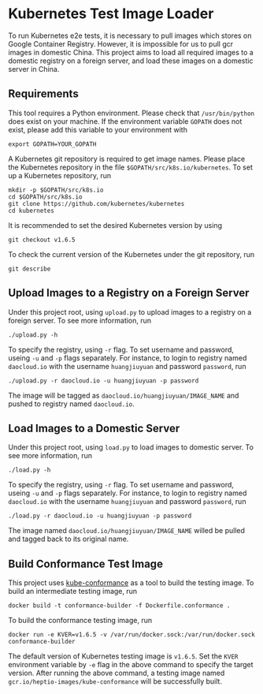 # Kubernetes Test Image Loader

To run Kubernetes e2e tests, it is necessary to pull images which stores on Google Container Registry. However, it is impossible for us to pull gcr images in domestic China. This project aims to load all required images to a domestic registry on a foreign server, and load these images on a domestic server in China.

## Requirements

This tool requires a Python environment. Please check that `/usr/bin/python` does exist on your machine. If the environment variable `GOPATH` does not exist, please add this variable to your environment with

```
export GOPATH=YOUR_GOPATH
```

A Kubernetes git repository is required to get image names. Please place the Kubernetes repository in the file `$GOPATH/src/k8s.io/kubernetes`. To set up a Kubernetes repository, run

```
mkdir -p $GOPATH/src/k8s.io
cd $GOPATH/src/k8s.io
git clone https://github.com/kubernetes/kubernetes
cd kubernetes
```

It is recommended to set the desired Kubernetes version by using

```
git checkout v1.6.5
```

To check the current version of the Kubernetes under the git repository, run

```
git describe
```

## Upload Images to a Registry on a Foreign Server

Under this project root, using `upload.py` to upload images to a registry on a foreign server. To see more information, run

```
./upload.py -h
```

To specify the registry, using `-r` flag. To set username and password, useing `-u` and `-p` flags separately. For instance, to login to registry named `daocloud.io` with the username `huangjiuyuan` and password `password`, run

```
./upload.py -r daocloud.io -u huangjiuyuan -p password
```

The image will be tagged as `daocloud.io/huangjiuyuan/IMAGE_NAME` and pushed to registry named `daocloud.io`.

## Load Images to a Domestic Server

Under this project root, using `load.py` to load images to domestic server. To see more information, run

```
./load.py -h
```

To specify the registry, using `-r` flag. To set username and password, useing `-u` and `-p` flags separately. For instance, to login to registry named `daocloud.io` with the username `huangjiuyuan` and password `password`, run

```
./load.py -r daocloud.io -u huangjiuyuan -p password
```

The image named `daocloud.io/huangjiuyuan/IMAGE_NAME` willed be pulled and tagged back to its original name.

## Build Conformance Test Image

This project uses [kube-conformance](https://github.com/heptio/kube-conformance) as a tool to build the testing image. To build an intermediate testing image, run

```
docker build -t conformance-builder -f Dockerfile.conformance .
```

To build the conformance testing image, run

```
docker run -e KVER=v1.6.5 -v /var/run/docker.sock:/var/run/docker.sock conformance-builder
```

The default version of Kubernetes testing image is `v1.6.5`. Set the `KVER` environment variable by `-e` flag in the above command to specify the target version. After running the above command, a testing image named `gcr.io/heptio-images/kube-conformance` will be successfully built.
